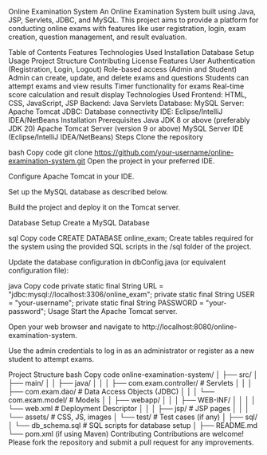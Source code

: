 Online Examination System
An Online Examination System built using Java, JSP, Servlets, JDBC, and MySQL. This project aims to provide a platform for conducting online exams with features like user registration, login, exam creation, question management, and result evaluation.

Table of Contents
Features
Technologies Used
Installation
Database Setup
Usage
Project Structure
Contributing
License
Features
User Authentication (Registration, Login, Logout)
Role-based access (Admin and Student)
Admin can create, update, and delete exams and questions
Students can attempt exams and view results
Timer functionality for exams
Real-time score calculation and result display
Technologies Used
Frontend: HTML, CSS, JavaScript, JSP
Backend: Java Servlets
Database: MySQL
Server: Apache Tomcat
JDBC: Database connectivity
IDE: Eclipse/IntelliJ IDEA/NetBeans
Installation
Prerequisites
Java JDK 8 or above (preferably JDK 20)
Apache Tomcat Server (version 9 or above)
MySQL Server
IDE (Eclipse/IntelliJ IDEA/NetBeans)
Steps
Clone the repository

bash
Copy code
git clone https://github.com/your-username/online-examination-system.git
Open the project in your preferred IDE.

Configure Apache Tomcat in your IDE.

Set up the MySQL database as described below.

Build the project and deploy it on the Tomcat server.

Database Setup
Create a MySQL Database

sql
Copy code
CREATE DATABASE online_exam;
Create tables required for the system using the provided SQL scripts in the /sql folder of the project.

Update the database configuration in dbConfig.java (or equivalent configuration file):

java
Copy code
private static final String URL = "jdbc:mysql://localhost:3306/online_exam";
private static final String USER = "your-username";
private static final String PASSWORD = "your-password";
Usage
Start the Apache Tomcat server.

Open your web browser and navigate to http://localhost:8080/online-examination-system.

Use the admin credentials to log in as an administrator or register as a new student to attempt exams.

Project Structure
bash
Copy code
online-examination-system/
│
├── src/
│   ├── main/
│   │   ├── java/
│   │   │   ├── com.exam.controller/  # Servlets
│   │   │   ├── com.exam.dao/         # Data Access Objects (JDBC)
│   │   │   └── com.exam.model/       # Models
│   │   ├── webapp/
│   │   │   ├── WEB-INF/
│   │   │   │   └── web.xml           # Deployment Descriptor
│   │   │   ├── jsp/                  # JSP pages
│   │   │   └── assets/               # CSS, JS, images
│   └── test/                         # Test cases (if any)
│
├── sql/
│   └── db_schema.sql                 # SQL scripts for database setup
│
├── README.md
└── pom.xml (if using Maven)
Contributing
Contributions are welcome! Please fork the repository and submit a pull request for any improvements.
